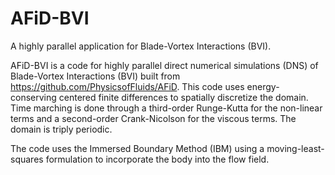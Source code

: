 # AFiD-BVI
A highly parallel application for Blade-Vortex Interactions (BVI). 

AFiD-BVI is a code for highly parallel direct numerical simulations (DNS) of Blade-Vortex Interactions (BVI) built from https://github.com/PhysicsofFluids/AFiD. This code uses energy-conserving centered finite differences to spatially discretize the domain. Time marching is done through a third-order Runge-Kutta for the non-linear terms and a second-order Crank-Nicolson for the viscous terms. The domain is triply periodic.

The code uses the Immersed Boundary Method (IBM) using a moving-least-squares formulation to incorporate the body into the flow field. 

